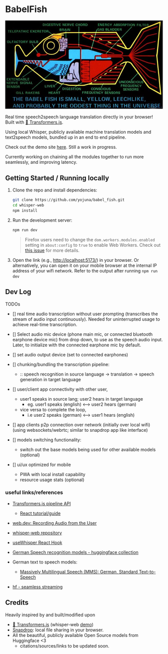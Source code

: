 # BabelFish

![Babel Fish from Hitchhiker's Guide](./src/assets/babelfish.jpg)


Real time speech2speech language translation directly in your browser! Built with [🤗 Transformers.js](https://github.com/xenova/transformers.js). 

Using local Whisper, publicly available machine translation models and text2speech models, bundled up in an end to end pipeline.

Check out the demo site [here](https://elegant-phoenix-ffa99e.netlify.app/). Still a work in progress.

Currently working on chaining all the modules together to run more seamlessly, and improving latency.


## Getting Started / Running locally

1. Clone the repo and install dependencies:

    ```bash
    git clone https://github.com/yojuna/babel_fish.git
    cd whisper-web
    npm install
    ```

2. Run the development server:

    ```bash
    npm run dev
    ```
    > Firefox users need to change the `dom.workers.modules.enabled` setting in `about:config` to `true` to enable Web Workers.
    > Check out [this issue](https://github.com/xenova/whisper-web/issues/8) for more details.

3. Open the link (e.g., [http://localhost:5173/](http://localhost:5173/)) in your browser. Or alternatively, you can open it on your mobile browser at the internal IP address of your wifi network. Refer to the output after running `npm run dev`


## Dev Log

TODOs

- [] real time audio transcription without user prompting (transcribes the stream of audio input continuously). Needed for uninterrupted usage to achieve real-time transcription.

- [] Select audio mic device (phone main mic, or connected bluetooth earphone device mic) from drop down, to use as the speech audio input. Later, to initialize with the connected earphone mic by default.

- [] set audio output device (set to connected earphones)

- [] chunking/bundling the transcription pipeline:
    - :: speech recognition in source language -> translation -> speech generation in target language

- [] user/client app connectivity with other user,
    - user1 speaks in source lang; user2 hears in target language
        - eg. user1 speaks (english) <--> user2 hears (german)
    - vice versa to complete the loop,
        - i.e user2 speaks (german) <--> user1 hears (english)

- [] app clients p2p connection over network (initially over local wifi) (using websockets/webrtc; similar to snapdrop app like interface)

- [] models switching functionality:
    - switch out the base models being used for other available models (optional)

- [] ui/ux optimized for mobile
    - PWA with local install capability
    - resource usage stats (optional)

### useful links/references

- [Transformers.js pipeline API](https://huggingface.co/docs/transformers.js/en/pipelines)
    - [React tutorial/guide](https://huggingface.co/docs/transformers.js/en/tutorials/react)
- [web.dev: Recording Audio from the User](https://web.dev/articles/media-recording-audio)
- [whisper-web repository](https://github.com/xenova/whisper-web)
- [useWhisper React Hook](https://github.com/chengsokdara/use-whisper)
- [German Speech recognition models - huggingface collection](https://huggingface.co/collections/flozi00/german-speech-recognition-654b565d4d9e2a79f4fca073)
- German text to speech models:
    - [Massively Multilingual Speech (MMS): German, Standard Text-to-Speech ](https://huggingface.co/facebook/mms-tts-deu)

- [hf - seamless streaming](https://huggingface.co/facebook/seamless-streaming)

## Credits

Heavily inspired by and built/modified upon
- [🤗 Transformers.js](https://github.com/xenova/transformers.js) (whisper-web [demo](https://github.com/xenova/whisper-web)) 
- [Snapdrop](https://github.com/RobinLinus/snapdrop): local file sharing in your browser.
- All the beautiful, publicly available Open Source models from Huggingface <3
    - citations/sources/links to be updated soon.